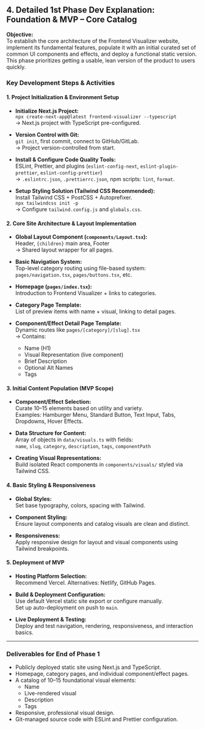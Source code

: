 ## 4. Detailed 1st Phase Dev Explanation: Foundation & MVP – Core Catalog

**Objective:**  
To establish the core architecture of the Frontend Visualizer website, implement its fundamental features, populate it with an initial curated set of common UI components and effects, and deploy a functional static version. This phase prioritizes getting a usable, lean version of the product to users quickly.

### Key Development Steps & Activities

#### 1. Project Initialization & Environment Setup

- **Initialize Next.js Project:**  
  `npx create-next-app@latest frontend-visualizer --typescript`  
  → Next.js project with TypeScript pre-configured.

- **Version Control with Git:**  
  `git init`, first commit, connect to GitHub/GitLab.  
  → Project version-controlled from start.

- **Install & Configure Code Quality Tools:**  
  ESLint, Prettier, and plugins (`eslint-config-next`, `eslint-plugin-prettier`, `eslint-config-prettier`)  
  → `.eslintrc.json`, `.prettierrc.json`, npm scripts: `lint`, `format`.

- **Setup Styling Solution (Tailwind CSS Recommended):**  
  Install Tailwind CSS + PostCSS + Autoprefixer.  
  `npx tailwindcss init -p`  
  → Configure `tailwind.config.js` and `globals.css`.

#### 2. Core Site Architecture & Layout Implementation

- **Global Layout Component (`components/Layout.tsx`):**  
  Header, `{children}` main area, Footer  
  → Shared layout wrapper for all pages.

- **Basic Navigation System:**  
  Top-level category routing using file-based system:  
  `pages/navigation.tsx`, `pages/buttons.tsx`, etc.

- **Homepage (`pages/index.tsx`):**  
  Introduction to Frontend Visualizer + links to categories.

- **Category Page Template:**  
  List of preview items with name + visual, linking to detail pages.

- **Component/Effect Detail Page Template:**  
  Dynamic routes like `pages/[category]/[slug].tsx`  
  → Contains:
  - Name (H1)
  - Visual Representation (live component)
  - Brief Description
  - Optional Alt Names
  - Tags

#### 3. Initial Content Population (MVP Scope)

- **Component/Effect Selection:**  
  Curate 10–15 elements based on utility and variety.  
  Examples: Hamburger Menu, Standard Button, Text Input, Tabs, Dropdowns, Hover Effects.

- **Data Structure for Content:**  
  Array of objects in `data/visuals.ts` with fields:  
  `name`, `slug`, `category`, `description`, `tags`, `componentPath`

- **Creating Visual Representations:**  
  Build isolated React components in `components/visuals/` styled via Tailwind CSS.

#### 4. Basic Styling & Responsiveness

- **Global Styles:**  
  Set base typography, colors, spacing with Tailwind.

- **Component Styling:**  
  Ensure layout components and catalog visuals are clean and distinct.

- **Responsiveness:**  
  Apply responsive design for layout and visual components using Tailwind breakpoints.

#### 5. Deployment of MVP

- **Hosting Platform Selection:**  
  Recommend Vercel. Alternatives: Netlify, GitHub Pages.

- **Build & Deployment Configuration:**  
  Use default Vercel static site export or configure manually.  
  Set up auto-deployment on push to `main`.

- **Live Deployment & Testing:**  
  Deploy and test navigation, rendering, responsiveness, and interaction basics.

---

### Deliverables for End of Phase 1

- Publicly deployed static site using Next.js and TypeScript.
- Homepage, category pages, and individual component/effect pages.
- A catalog of 10–15 foundational visual elements:
  - Name
  - Live-rendered visual
  - Description
  - Tags
- Responsive, professional visual design.
- Git-managed source code with ESLint and Prettier configuration.

